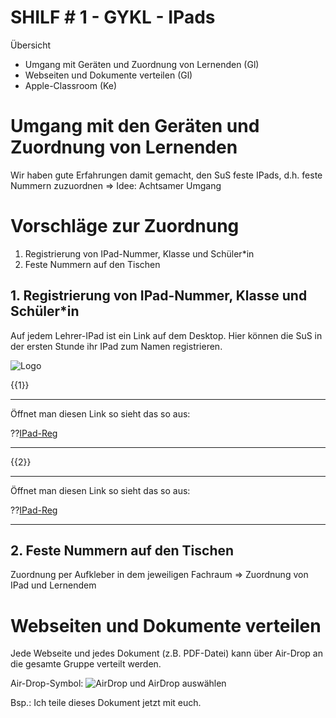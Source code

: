 <!--
author: Christian Golnik

language: de

@style
.lia-effect__circle {
display: none !important;
}

@media (min-width: 600px) {
.newspaper {
column-count: 2;
column-gap: 40px;
column-rule: 1px solid lightblue;
}
}

h1, h2, h3, h4, h5, h6 {
column-span: all;
}

.cb {
break-before: column;
}
@end

mode: Presentation

@onload
window.LIA.settings.font_size = 2
@end

\-->

# SHILF # 1 - GYKL - IPads

Übersicht

- Umgang mit Geräten und Zuordnung von Lernenden (Gl)
- Webseiten und Dokumente verteilen (Gl)
- Apple-Classroom (Ke)

# Umgang mit den Geräten und Zuordnung von Lernenden

Wir haben gute Erfahrungen damit gemacht, den SuS feste IPads, d.h. feste Nummern zuzuordnen => Idee: Achtsamer Umgang

# Vorschläge zur Zuordnung

1. Registrierung von IPad-Nummer, Klasse und Schüler*in
2. Feste Nummern auf den Tischen

## 1\. Registrierung von IPad-Nummer, Klasse und Schüler*in

Auf jedem Lehrer-IPad ist ein Link auf dem Desktop. Hier können die SuS in der ersten Stunde ihr IPad zum Namen registrieren.

![Logo](https://diversewolken.ddns.net/nextcloud/index.php/s/daeDQDtLp6k3BHT/download)

{{1}}
*************

Öffnet man diesen Link so sieht das so aus:

??[IPad-Reg](https://forms.microsoft.com/Pages/ResponsePage.aspx?id=OYkUKbuZEE6zqVVLeyuod-N98JNwJnhAr0ZoZo5y2cdUQlE5S05TRUdKSVJQVDJHM0w3UFdPMkdJSS4u)

*************


{{2}}
*************

Öffnet man diesen Link so sieht das so aus:

??[IPad-Reg](https://gykl-my.sharepoint.com/:x:/g/personal/golnik_ch_gykl_onmicrosoft_com/ETIgX8pkviJBvoKqhDJVejYBOH0rlZcNSreAmNh5viWapw?e=uSSIdW)

*************


## 2\. Feste Nummern auf den Tischen

Zuordnung per Aufkleber in dem jeweiligen Fachraum => Zuordnung von IPad und Lernendem

# Webseiten und Dokumente verteilen

Jede Webseite und jedes Dokument (z.B. PDF-Datei) kann über Air-Drop an die gesamte Gruppe verteilt werden.

Air-Drop-Symbol: ![AirDrop](https://diversewolken.ddns.net/nextcloud/index.php/s/daeDQDtLp6k3BHT/download) und AirDrop auswählen

Bsp.: Ich teile dieses Dokument jetzt mit euch.

